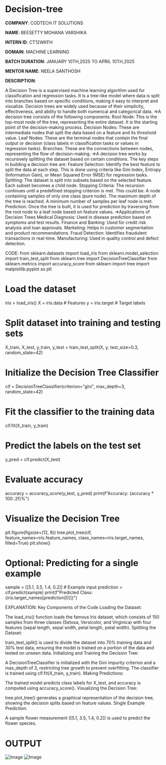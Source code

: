 # Decision-tree

**COMPANY**: CODTECH IT SOLUTIONS

**NAME**: BEESETTY MOHANA VARSHIKA

**INTERN ID**: CT12WKFH

**DOMAIN**: MACHINE LEARNING

**BATCH DURATION**: JANUARY 10TH,2025 TO APRIL 10TH,2025

**MENTOR NAME**: NEELA SANTHOSH

**DESCRIPTION**: 

A Decision Tree is a supervised machine learning algorithm used for classification and regression tasks. It is a tree-like model where data is split into branches based on specific conditions, making it easy to interpret and visualize. Decision trees are widely used because of their simplicity, effectiveness, and ability to handle both numerical and categorical data.
=>A decision tree consists of the following components:
Root Node: This is the top-most node of the tree, representing the entire dataset. It is the starting point of the decision-making process.
Decision Nodes: These are intermediate nodes that split the data based on a feature and its threshold value.
Leaf Nodes: These are the terminal nodes that contain the final output or decision (class labels in classification tasks or values in regression tasks).
Branches: These are the connections between nodes, representing the flow of decision-making.
=>A decision tree works by recursively splitting the dataset based on certain conditions. The key steps in building a decision tree are:
Feature Selection: Identify the best feature to split the data at each step. This is done using criteria like Gini Index, Entropy (Information Gain), or Mean Squared Error (MSE) for regression tasks.
Splitting: The dataset is split into subsets based on the selected feature. Each subset becomes a child node.
Stopping Criteria: The recursion continues until a predefined stopping criterion is met. This could be:
A node containing samples of only one class (pure node).
The maximum depth of the tree is reached.
A minimum number of samples per leaf node is met.
Prediction: Once the tree is built, it is used for prediction by traversing from the root node to a leaf node based on feature values.
=>Applications of Decision Trees
Medical Diagnosis: Used in disease prediction based on symptoms and test results.
Finance and Banking: Used for credit risk analysis and loan approvals.
Marketing: Helps in customer segmentation and product recommendations.
Fraud Detection: Identifies fraudulent transactions in real-time.
Manufacturing: Used in quality control and defect detection.

CODE:
from sklearn.datasets import load_iris
from sklearn.model_selection import train_test_split
from sklearn.tree import DecisionTreeClassifier
from sklearn.metrics import accuracy_score
from sklearn import tree
import matplotlib.pyplot as plt

# Load the dataset
iris = load_iris()
X = iris.data  # Features
y = iris.target  # Target labels

# Split dataset into training and testing sets
X_train, X_test, y_train, y_test = train_test_split(X, y, test_size=0.3, random_state=42)

# Initialize the Decision Tree Classifier
clf = DecisionTreeClassifier(criterion="gini", max_depth=3, random_state=42)

# Fit the classifier to the training data
clf.fit(X_train, y_train)

# Predict the labels on the test set
y_pred = clf.predict(X_test)

# Evaluate accuracy
accuracy = accuracy_score(y_test, y_pred)
print(f"Accuracy: {accuracy * 100:.2f}%")

# Visualize the Decision Tree
plt.figure(figsize=(12, 8))
tree.plot_tree(clf, feature_names=iris.feature_names, class_names=iris.target_names, filled=True)
plt.show()

# Optional: Predicting for a single example
sample = [[5.1, 3.5, 1.4, 0.2]]  # Example input
prediction = clf.predict(sample)
print(f"Predicted Class: {iris.target_names[prediction[0]]}")   

EXPLANATION:
Key Components of the Code
Loading the Dataset:

The load_iris() function loads the famous Iris dataset, which consists of 150 samples from three classes (Setosa, Versicolor, and Virginica) with four features (sepal length, sepal width, petal length, petal width).
Splitting the Dataset:

train_test_split() is used to divide the dataset into 70% training data and 30% test data, ensuring the model is trained on a portion of the data and tested on unseen data.
Initializing and Training the Decision Tree:

A DecisionTreeClassifier is initialized with the Gini impurity criterion and a max_depth of 3, restricting tree growth to prevent overfitting.
The classifier is trained using clf.fit(X_train, y_train).
Making Predictions:

The trained model predicts class labels for X_test, and accuracy is computed using accuracy_score().
Visualizing the Decision Tree:

tree.plot_tree() generates a graphical representation of the decision tree, showing the decision splits based on feature values.
Single Example Prediction:

A sample flower measurement ([5.1, 3.5, 1.4, 0.2]) is used to predict the flower species.

# OUTPUT

![Image](https://github.com/user-attachments/assets/6f010d56-3ae0-419e-8406-313c5d8f71d0)
![Image](https://github.com/user-attachments/assets/cd6c94d9-e4b0-4f71-b0db-e5116337076a)


